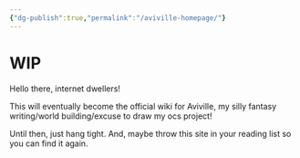 ```yaml
---
{"dg-publish":true,"permalink":"/aviville-homepage/"}
---
```


# WIP 


Hello there, internet dwellers!

This will eventually become the official wiki for Aviville, my silly fantasy writing/world building/excuse to draw my ocs project!

Until then, just hang tight. And, maybe throw this site in your reading list so you can find it again.